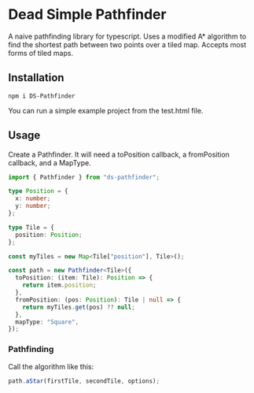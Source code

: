 # Dead Simple Pathfinder

A naive pathfinding library for typescript. Uses a modified A\* algorithm to find the shortest path between two points over a tiled map. Accepts most forms of tiled maps.

## Installation

```
npm i DS-Pathfinder
```

You can run a simple example project from the test.html file.

## Usage

Create a Pathfinder. It will need a toPosition callback, a fromPosition callback, and a MapType.

```typescript
import { Pathfinder } from "ds-pathfinder";

type Position = {
  x: number;
  y: number;
};

type Tile = {
  position: Position;
};

const myTiles = new Map<Tile["position"], Tile>();

const path = new Pathfinder<Tile>({
  toPosition: (item: Tile): Position => {
    return item.position;
  },
  fromPosition: (pos: Position): Tile | null => {
    return myTiles.get(pos) ?? null;
  },
  mapType: "Square",
});
```

### Pathfinding

Call the algorithm like this:

```typescript
path.aStar(firstTile, secondTile, options);
```
